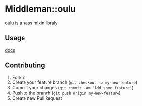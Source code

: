# Middleman::oulu

oulu is a sass mixin libraly.

## Usage

[docs](http://oulu.github.io/)

## Contributing

1. Fork it
2. Create your feature branch (`git checkout -b my-new-feature`)
3. Commit your changes (`git commit -am 'Add some feature'`)
4. Push to the branch (`git push origin my-new-feature`)
5. Create new Pull Request
